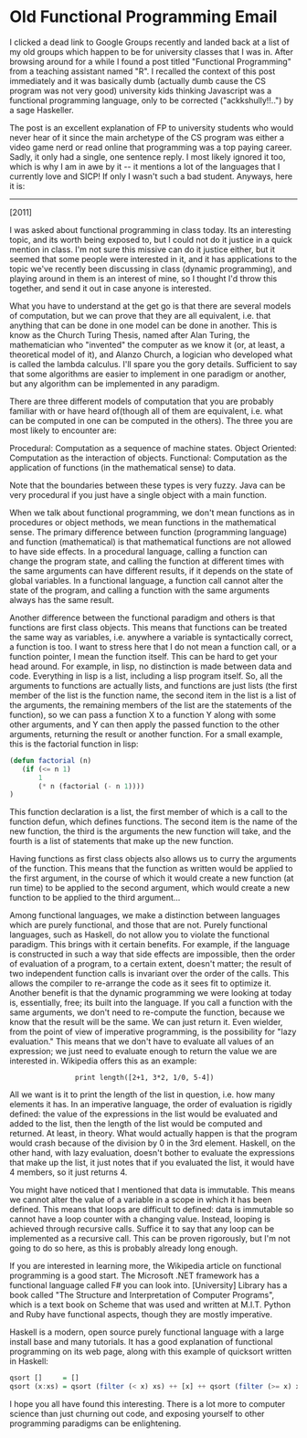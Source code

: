 # Old Functional Programming Email
<!-- %TIMESTAMP=1735410096% -->

I clicked a dead link to Google Groups recently and landed back at a list of my
old groups which happen to be for university classes that I was in. After
browsing around for a while I found a post titled "Functional Programming" from
a teaching assistant named "R". I recalled the context of this post immediately
and it was basically dumb (actually dumb cause the CS program was not very good)
university kids thinking Javascript was a functional programming language, only
to be corrected ("ackkshully!!..") by a sage Haskeller. 

The post is an excellent explanation of FP to university students who would
never hear of it since the main archetype of the CS program was either a video
game nerd or read online that programming was a top paying career. Sadly, it
only had a single, one sentence reply. I most likely ignored it too, which is
why I am in awe by it -- it mentions a lot of the languages that I currently
love and SICP! If only I wasn't such a bad student. Anyways, here it is:

-----
[2011]

I was asked about functional programming in class today. Its an interesting
topic, and its worth being exposed to, but I could not do it justice in a quick
mention in class. I'm not sure this missive can do it justice either, but it
seemed that some people were interested in it, and it has applications to the
topic we've recently been discussing in class (dynamic programming), and playing
around in them is an interest of mine, so I thought I'd throw this together, and
send it out in case anyone is interested.

What you have to understand at the get go is that there are several models of
computation, but we can prove that they are all equivalent, i.e. that anything
that can be done in one model can be done in another. This is know as the Church
Turing Thesis, named after Alan Turing, the mathematician who "invented" the
computer as we know it (or, at least, a theoretical model of it), and Alanzo
Church, a logician who developed what is called the lambda calculus. I'll spare
you the gory details. Sufficient to say that some algorithms are easier to
implement in one paradigm or another, but any algorithm can be implemented in
any paradigm.

There are three different models of computation that you are probably familiar
with or have heard of(though all of them are equivalent, i.e. what can be
computed in one can be computed in the others). The three you are most likely to
encounter are:

Procedural: Computation as a sequence of machine states.  Object Oriented:
Computation as the interaction of objects.  Functional: Computation as the
application of functions (in the mathematical sense) to data.

Note that the boundaries between these types is very fuzzy. Java can be very
procedural if you just have a single object with a main function.

When we talk about functional programming, we don't mean functions as in
procedures or object methods, we mean functions in the mathematical sense. The
primary difference between function (programming language) and function
(mathematical) is that mathematical functions are not allowed to have side
effects. In a procedural language, calling a function can change the program
state, and calling the function at different times with the same arguments can
have different results, if it depends on the state of global variables. In a
functional language, a function call cannot alter the state of the program, and
calling a function with the same arguments always has the same result.

Another difference between the functional paradigm and others is that functions
are first class objects. This means that functions can be treated the same way
as variables, i.e. anywhere a variable is syntactically correct, a function is
too. I want to stress here that I do not mean a function call, or a function
pointer, I mean the function itself. This can be hard to get your head
around. For example, in lisp, no distinction is made between data and
code. Everything in lisp is a list, including a lisp program itself. So, all the
arguments to functions are actually lists, and functions are just lists (the
first member of the list is the function name, the second item in the list is a
list of the arguments, the remaining members of the list are the statements of
the function), so we can pass a function X to a function Y along with some other
arguments, and Y can then apply the passed function to the other arguments,
returning the result or another function. For a small example, this is the
factorial function in lisp:

```lisp
(defun factorial (n)
   (if (<= n 1)
       1
       (* n (factorial (- n 1))))
)
```

This function declaration is a list, the first member of which is a call to the
function defun, which defines functions. The second item is the name of the new
function, the third is the arguments the new function will take, and the fourth
is a list of statements that make up the new function.

 Having functions as first class objects also allows us to curry the arguments
 of the function. This means that the function as written would be applied to
 the first argument, in the course of which it would create a new function (at
 run time) to be applied to the second argument, which would create a new
 function to be applied to the third argument...

Among functional languages, we make a distinction between languages which are
purely functional, and those that are not. Purely functional languages, such as
Haskell, do not allow you to violate the functional paradigm. This brings with
it certain benefits. For example, if the language is constructed in such a way
that side effects are impossible, then the order of evaluation of a program, to
a certain extent, doesn't matter; the result of two independent function calls
is invariant over the order of the calls. This allows the compiler to re-arrange
the code as it sees fit to optimize it. Another benefit is that the dynamic
programming we were looking at today is, essentially, free; its built into the
language. If you call a function with the same arguments, we don't need to
re-compute the function, because we know that the result will be the same. We
can just return it. Even wielder, from the point of view of imperative
programming, is the possibility for "lazy evaluation." This means that we don't
have to evaluate all values of an expression; we just need to evaluate enough to
return the value we are interested in. Wikipedia offers this as an example:

                    print length([2+1, 3*2, 1/0, 5-4])

All we want is it to print the length of the list in question, i.e. how many
elements it has. In an imperative language, the order of evaluation is rigidly
defined: the value of the expressions in the list would be evaluated and added
to the list, then the length of the list would be computed and returned. At
least, in theory. What would actually happen is that the program would crash
because of the division by 0 in the 3rd element. Haskell, on the other hand,
with lazy evaluation, doesn't bother to evaluate the expressions that make up
the list, it just notes that if you evaluated the list, it would have 4 members,
so it just returns 4.

You might have noticed that I mentioned that data is immutable. This means we
cannot alter the value of a variable in a scope in which it has been
defined. This means that loops are difficult to defined: data is immutable so
cannot have a loop counter with a changing value. Instead, looping is achieved
through recursive calls. Suffice it to say that any loop can be implemented as a
recursive call. This can be proven rigorously, but I'm not going to do so here,
as this is probably already long enough.

If you are interested in learning more, the Wikipedia article on functional
programming is a good start. The Microsoft .NET framework has a functional
language called F# you can look into. [University] Library has a book called
"The Structure and Interpretation of Computer Programs", which is a text book on
Scheme that was used and written at M.I.T. Python and Ruby have functional
aspects, though they are mostly imperative.

Haskell is a modern, open source purely functional language with a large install
base and many tutorials. It has a good explanation of functional programming on
its web page, along with this example of quicksort written in Haskell:

```haskell
qsort []     = []
qsort (x:xs) = qsort (filter (< x) xs) ++ [x] ++ qsort (filter (>= x) xs)
```

I hope you all have found this interesting. There is a lot more to computer
science than just churning out code, and exposing yourself to other programming
paradigms can be enlightening.
